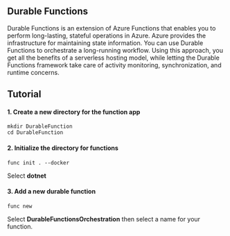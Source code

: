 ## Durable Functions

Durable Functions is an extension of Azure Functions that enables you to perform long-lasting, stateful operations in Azure. Azure provides the infrastructure for maintaining state information. You can use Durable Functions to orchestrate a long-running workflow. Using this approach, you get all the benefits of a serverless hosting model, while letting the Durable Functions framework take care of activity monitoring, synchronization, and runtime concerns.

## Tutorial

#### 1. Create a new directory for the function app

```cli
mkdir DurableFunction
cd DurableFunction
```

#### 2. Initialize the directory for functions

```cli
func init . --docker
```

Select **dotnet**

#### 3. Add a new durable function

```cli
func new
```

Select **DurableFunctionsOrchestration** then select a name for your function.
